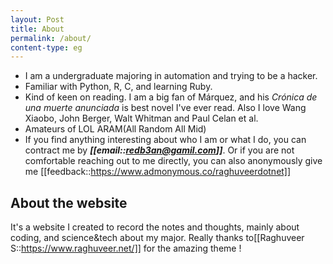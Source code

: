 ```yaml
---
layout: Post
title: About
permalink: /about/
content-type: eg
---
```



- I am a undergraduate majoring in automation and trying to be a hacker. 
- Familiar with Python, R, C, and learning Ruby.
- Kind of keen on reading. I am a big fan of Márquez, and his *Crónica de una muerte anunciada* is best novel I've ever read. Also I love Wang Xiaobo, John Berger, Walt Whitman and Paul Celan et al.
- Amateurs of LOL ARAM(All Random All Mid)
- If you find anything interesting about who I am or what I do, you can contract me by ***[[email::redb3an@gamil.com]]***. Or if you are not comfortable reaching out to me directly, you can also anonymously give me [[feedback::https://www.admonymous.co/raghuveerdotnet]]


## About the website

It's a website I created to record the notes and thoughts, mainly about coding, and science&tech about my major. Really thanks to[[Raghuveer S::https://www.raghuveer.net/]] for the amazing theme !

